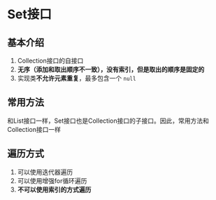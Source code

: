 # Set接口

## 基本介绍

1.   Collection接口的自接口
2.   **无序（添加和取出顺序不一致），没有索引，但是取出的顺序是固定的**
3.   实现类**不允许元素重复**，最多包含一个 `null`

## 常用方法

和List接口一样，Set接口也是Collection接口的子接口。因此，常用方法和Collection接口一样

## 遍历方式

1.   可以使用迭代器遍历
2.   可以使用增强for循环遍历
3.   **不可以使用索引的方式遍历**














